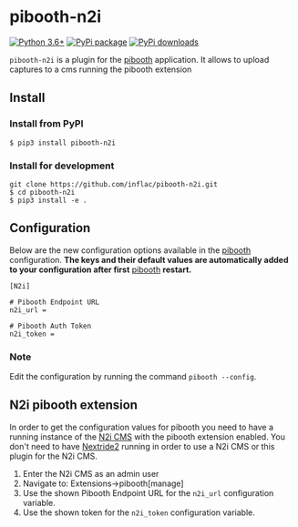 pibooth-n2i
=================

[![Python 3.6+](https://img.shields.io/badge/python-3.6+-red.svg)](https://www.python.org/downloads)
[![PyPi package](https://badge.fury.io/py/pibooth-n2i.svg)](https://pypi.org/project/pibooth-n2i)
[![PyPi downloads](https://img.shields.io/pypi/dm/pibooth-n2i?color=purple)](https://pypi.org/project/pibooth-n2i)

`pibooth-n2i` is a plugin for the [pibooth](https://pypi.org/project/pibooth) application.
It allows to upload captures to a cms running the pibooth extension

Install
-------

### Install from PyPI
    $ pip3 install pibooth-n2i

### Install for development
    git clone https://github.com/inflac/pibooth-n2i.git
    $ cd pibooth-n2i
    $ pip3 install -e .

Configuration
-------------

Below are the new configuration options available in the [pibooth](https://pypi.org/project/pibooth) configuration. **The keys and their default values are automatically added to your configuration after first** [pibooth](https://pypi.org/project/pibooth) **restart.**

``` {.ini}
[N2i]

# Pibooth Endpoint URL
n2i_url =

# Pibooth Auth Token
n2i_token =
```

### Note

Edit the configuration by running the command `pibooth --config`.


N2i pibooth extension 
-------------

In order to get the configuration values for pibooth you need to have a running instance of the [N2i CMS](https://github.com/HackerspaceBielefeld/Nextride2-infobeamer) with the pibooth extension enabled. You don't need to have [Nextride2](https://github.com/HackerspaceBielefeld/Nextride2) running in order to use a N2i CMS or this plugin for the N2i CMS.
1. Enter the N2i CMS as an admin user
2. Navigate to: Extensions->pibooth[manage]
3. Use the shown Pibooth Endpoint URL for the `n2i_url` configuration variable.
4. Use the shown token for the `n2i_token` configuration variable.

